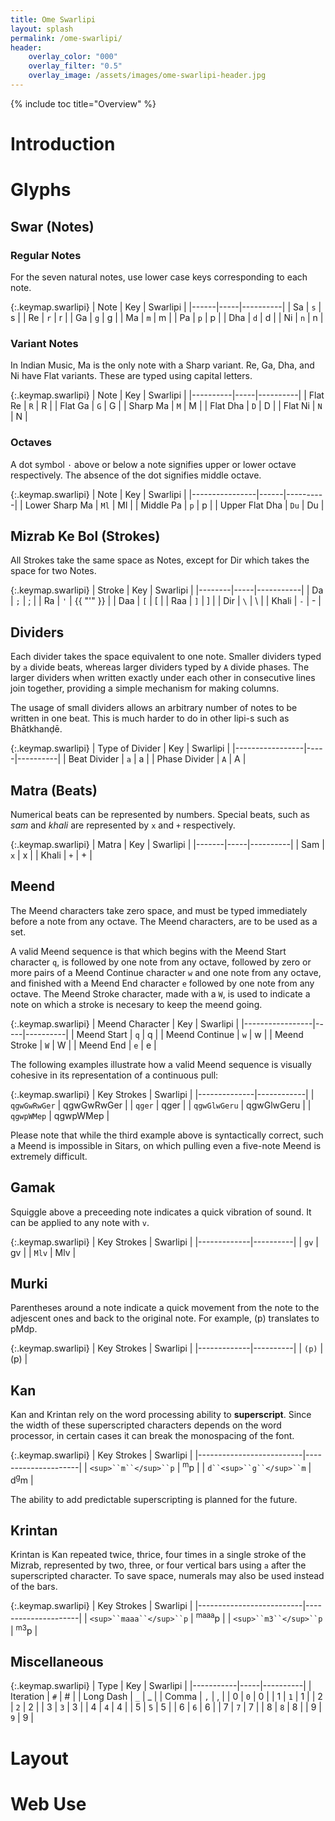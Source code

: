```yaml
---
title: Ome Swarlipi
layout: splash
permalink: /ome-swarlipi/
header:
    overlay_color: "000"
    overlay_filter: "0.5"
    overlay_image: /assets/images/ome-swarlipi-header.jpg
---
```


{% include toc title="Overview" %}

# Introduction

# Glyphs

## Swar (Notes)

### Regular Notes

For the seven natural notes, use lower case keys corresponding to each note.

{:.keymap.swarlipi}
| Note | Key | Swarlipi |
|------|-----|----------|
| Sa   | `s` | s        |
| Re   | `r` | r        |
| Ga   | `g` | g        |
| Ma   | `m` | m        |
| Pa   | `p` | p        |
| Dha  | `d` | d        |
| Ni   | `n` | n        |

### Variant Notes

In Indian Music, Ma is the only note with a Sharp variant. Re, Ga, Dha, and Ni have Flat variants. These are typed using capital letters.

{:.keymap.swarlipi}
| Note     | Key | Swarlipi |
|----------|-----|----------|
| Flat Re  | `R` | R        |
| Flat Ga  | `G` | G        |
| Sharp Ma | `M` | M        |
| Flat Dha | `D` | D        |
| Flat Ni  | `N` | N        |

### Octaves

A dot symbol `·` above or below a note signifies upper or lower octave respectively. The absence of the dot signifies middle octave.

{:.keymap.swarlipi}
| Note           | Key  | Swarlipi |
|----------------|------|----------|
| Lower Sharp Ma | `Ml` | Ml       |
| Middle Pa      | `p`  | p        |
| Upper Flat Dha | `Du` | Du       |

## Mizrab Ke Bol (Strokes)

All Strokes take the same space as Notes, except for Dir which takes the space for two Notes.

{:.keymap.swarlipi}
| Stroke | Key | Swarlipi  |
|--------|-----|-----------|
| Da     | `;` | ;         |
| Ra     | `'` | {{ "'" }} |
| Daa    | `[` | [         |
| Raa    | `]` | ]         |
| Dir    | `\` | \         |
| Khali  | `-` | -         |

## Dividers

Each divider takes the space equivalent to one note. Smaller dividers typed by `a` divide beats, whereas larger dividers typed by `A` divide phases. The larger dividers when written exactly under each other in consecutive lines join together, providing a simple mechanism for making columns.

The usage of small dividers allows an arbitrary number of notes to be written in one beat. This is much harder to do in other lipi-s such as Bhātkhanḍē.

{:.keymap.swarlipi}
| Type of Divider | Key | Swarlipi |
|-----------------|-----|----------|
| Beat Divider    | `a` | a        |
| Phase Divider   | `A` | A        |

## Matra (Beats)

Numerical beats can be represented by numbers. Special beats, such as _sam_ and _khali_ are represented by `x` and `+` respectively.

{:.keymap.swarlipi}
| Matra | Key | Swarlipi |
|-------|-----|----------|
| Sam   | `x` | x        |
| Khali | `+` | +        |

## Meend

The Meend characters take zero space, and must be typed immediately before a note from any octave. The Meend characters, are to be used as a set.

A valid Meend sequence is that which begins with the Meend Start character `q`, is followed by one note from any octave, followed by zero or more pairs of a Meend Continue character `w` and one note from any octave, and finished with a Meend End character `e` followed by one note from any octave. The Meend Stroke character, made with a `W`, is used to indicate a note on which a stroke is necesary to keep the meend going.

{:.keymap.swarlipi}
| Meend Character | Key | Swarlipi |
|-----------------|-----|----------|
| Meend Start     | `q` | q        |
| Meend Continue  | `w` | w        |
| Meend Stroke    | `W` | W        |
| Meend End       | `e` | e        |

The following examples illustrate how a valid Meend sequence is visually cohesive in its representation of a continuous pull:

{:.keymap.swarlipi}
| Key Strokes  | Swarlipi   |
|--------------|------------|
| `qgwGwRwGer` | qgwGwRwGer |
| `qger`       | qger       |
| `qgwGlwGeru` | qgwGlwGeru |
| `qgwpWMep`   | qgwpWMep   |

Please note that while the third example above is syntactically correct, such a Meend is impossible in Sitars, on which pulling even a five-note Meend is extremely difficult.

## Gamak

Squiggle above a preceeding note indicates a quick vibration of sound. It can be applied to any note with `v`.

{:.keymap.swarlipi}
| Key Strokes | Swarlipi |
|-------------|----------|
| `gv`        | gv       |
| `Mlv`       | Mlv      |

## Murki

Parentheses around a note indicate a quick movement from the note to the adjescent ones and back to the original note. For example, <span class="ome-swarlipi">(p)</span> translates to <span class="ome-swarlipi">pMdp</span>.

{:.keymap.swarlipi}
| Key Strokes | Swarlipi |
|-------------|----------|
| `(p)`       | (p)      |


## Kan

Kan and Krintan rely on the word processing ability to **superscript**. Since the width of these superscripted characters depends on the word processor, in certain cases it can break the monospacing of the font.

{:.keymap.swarlipi}
| Key Strokes              | Swarlipi            |
|--------------------------|---------------------|
| `<sup>``m``</sup>``p`    | <sup>m</sup>p       |
| `d``<sup>``g``</sup>``m` | d<sup>g</sup>m      |

The ability to add predictable superscripting is planned for the future.

## Krintan

Krintan is Kan repeated twice, thrice, four times in a single stroke of the Mizrab, represented by two, three, or four vertical bars using `a` after the superscripted character. To save space, numerals may also be used instead of the bars.

{:.keymap.swarlipi}
| Key Strokes              | Swarlipi            |
|--------------------------|---------------------|
| `<sup>``maaa``</sup>``p` | <sup>maaa</sup>p    |
| `<sup>``m3``</sup>``p`   | <sup>m3</sup>p      |

## Miscellaneous

{:.keymap.swarlipi}
| Type      | Key | Swarlipi |
|-----------|-----|----------|
| Iteration | `#` | #        |
| Long Dash | `_` | _        |
| Comma     | `,` | ,        |
| 0         | `0` | 0        |
| 1         | `1` | 1        |
| 2         | `2` | 2        |
| 3         | `3` | 3        |
| 4         | `4` | 4        |
| 5         | `5` | 5        |
| 6         | `6` | 6        |
| 7         | `7` | 7        |
| 8         | `8` | 8        |
| 9         | `9` | 9        |

# Layout

# Web Use

